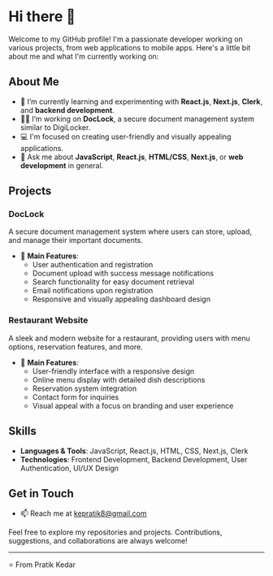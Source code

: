 # Hi there 👋

Welcome to my GitHub profile! I'm a passionate developer working on various projects, from web applications to mobile apps. Here's a little bit about me and what I'm currently working on:

## About Me

- 🌱 I’m currently learning and experimenting with **React.js**, **Next.js**, **Clerk**, and **backend development**.
- 👨‍💻 I’m working on **DocLock**, a secure document management system similar to DigiLocker.
- 💻 I'm focused on creating user-friendly and visually appealing applications.
- 💬 Ask me about **JavaScript**, **React.js**, **HTML/CSS**, **Next.js**, or **web development** in general.

## Projects

### DocLock
A secure document management system where users can store, upload, and manage their important documents.

- 💼 **Main Features**:
  - User authentication and registration
  - Document upload with success message notifications
  - Search functionality for easy document retrieval
  - Email notifications upon registration
  - Responsive and visually appealing dashboard design

### Restaurant Website
A sleek and modern website for a restaurant, providing users with menu options, reservation features, and more.

- 💼 **Main Features**:
  - User-friendly interface with a responsive design
  - Online menu display with detailed dish descriptions
  - Reservation system integration
  - Contact form for inquiries
  - Visual appeal with a focus on branding and user experience

## Skills

- **Languages & Tools**: JavaScript, React.js, HTML, CSS, Next.js, Clerk
- **Technologies**: Frontend Development, Backend Development, User Authentication, UI/UX Design

## Get in Touch

- 📫 Reach me at  kepratik8@gmail.com


Feel free to explore my repositories and projects. Contributions, suggestions, and collaborations are always welcome!

---

⭐️ From Pratik Kedar
